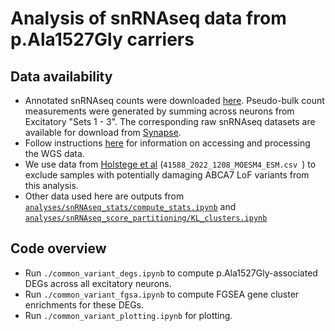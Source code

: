 # Analysis of snRNAseq data from p.Ala1527Gly carriers

## Data availability
- Annotated snRNAseq counts were downloaded [here](https://personal.broadinstitute.org/cboix/ad427_data/Data/Processed_data/). Pseudo-bulk count measurements were generated by summing across neurons from Excitatory "Sets 1 - 3". The corresponding raw snRNAseq datasets are available for download from [Synapse](https://www.synapse.org/\#!Synapse:syn52293417).
- Follow instructions [here](https://github.com/djunamay/ROSMAPwgs) for information on accessing and processing the WGS data.
- We use data from [Holstege et al](https://www.nature.com/articles/s41588-022-01208-7) (`41588_2022_1208_MOESM4_ESM.csv `) to exclude samples with potentially damaging ABCA7 LoF variants from this analysis.
- Other data used here are outputs from [`analyses/snRNAseq_stats/compute_stats.ipynb`](https://github.com/djunamay/ABCA7lof2/blob/main/analyses/snRNAseq_stats/compute_stats.ipynb) and [`analyses/snRNAseq_score_partitioning/KL_clusters.ipynb`](https://github.com/djunamay/ABCA7lof2/blob/main/analyses/snRNAseq_score_partitioning/KL_clusters.ipynb)
  
## Code overview
- Run `./common_variant_degs.ipynb` to compute p.Ala1527Gly-associated DEGs across all excitatory neurons.
- Run `./common_variant_fgsa.ipynb` to compute FGSEA gene cluster enrichments for these DEGs.
- Run `./common_variant_plotting.ipynb` for plotting.
